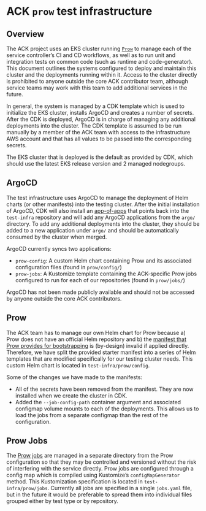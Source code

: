 # ACK `prow` test infrastructure

## Overview

The ACK project uses an EKS cluster running [`Prow`](https://github.com/kubernetes/test-infra/tree/master/prow) to manage each of the service controller’s CI and CD workflows, as well as to run unit and integration tests on common code (such as runtime and code-generator). This document outlines the systems configured to deploy and maintain this cluster and the deployments running within it. Access to the cluster directly is prohibited to anyone outside the core ACK contributor team, although service teams may work with this team to add additional services in the future.

In general, the system is managed by a CDK template which is used to initialize the EKS cluster, installs ArgoCD and creates a number of secrets. After the CDK is deployed, ArgoCD is in charge of managing any additional deployments into the cluster. The CDK template is assumed to be run manually by a member of the ACK team with access to the infrastructure AWS account and that has all values to be passed into the corresponding secrets. 

The EKS cluster that is deployed is the default as provided by CDK, which should use the latest EKS release version and 2 managed nodegroups.

## ArgoCD

The test infrastructure uses ArgoCD to manage the deployment of Helm charts (or other manifests) into the testing cluster. After the initial installation of ArgoCD, CDK will also install an [app-of-apps](https://argoproj.github.io/argo-cd/operator-manual/cluster-bootstrapping/#app-of-apps-pattern) that points back into the `test-infra` repository and will add any ArgoCD applications from the `argo/` directory.
To add any additional deployments into the cluster, they should be added to a new application under `argo/` and should be automatically consumed by the cluster when merged.

ArgoCD currently syncs two applications:

* `prow-config`: A custom Helm chart containing Prow and its associated configuration files (found in `prow/config/`)
* `prow-jobs`: A Kustomize template containing the ACK-specific Prow jobs configured to run for each of our repositories (found in `prow/jobs/`)

ArgoCD has not been made publicly available and should not be accessed by anyone outside the core ACK contributors.

## Prow

The ACK team has to manage our own Helm chart for Prow because a) Prow does not have an official Helm repository and b) the [manifest that Prow provides for bootstrapping](https://github.com/kubernetes/test-infra/blob/2ae6e67a50abc7f4ef757b1f0271d31d53108ca7/config/prow/cluster/starter-s3.yaml) is (by-design) invalid if applied directly. Therefore, we have split the provided starter manifest into a series of Helm templates that are modified specifically for our testing cluster needs. This custom Helm chart is located in `test-infra/prow/config`. 

Some of the changes we have made to the manifests:

* All of the secrets have been removed from the manifest. They are now installed when we create the cluster in CDK.
* Added the `--job-config-path` container argument and associated configmap volume mounts to each of the deployments. This allows us to load the jobs from a separate configmap than the rest of the configuration.

## Prow Jobs

The [Prow jobs](https://github.com/kubernetes/test-infra/blob/master/config/jobs/README.md) are managed in a separate directory from the Prow configuration so that they may be controlled and versioned without the risk of interfering with the service directly. Prow jobs are configured through a config map which is compiled using Kustomize’s `configMapGenerator` method. This Kustomization specification is located in `test-infra/prow/jobs`. Currently all jobs are specified in a single `jobs.yaml` file, but in the future it would be preferable to spread them into individual files grouped either by test type or by repository.
